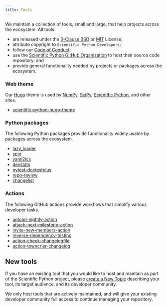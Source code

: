 ```yaml
---
title: Tools
---
```


We maintain a collection of tools, small and large, that help projects across the ecosystem.
All tools:

- are released under the [3-Clause BSD](https://opensource.org/license/bsd-3-clause/) or [MIT](https://opensource.org/license/mit/) License;
- attribute copyright to `Scientific Python Developers`;
- follow our [Code of Conduct](https://scientific-python.org/code_of_conduct/);
- use the [Scientific Python GitHub Organization](https://github.com/scientific-python/) to host their source code repository; and
- provide general functionality needed by projects or packages across the ecosystem.

### Web theme

Our [Hugo](https://gohugo.io/) theme is used by [NumPy](https://numpy.org/), [SciPy](https://scipy.org/),
[Scientific Python](https://scientific-python.org/), and other sites.

- [scientific-python-hugo-theme](https://github.com/scientific-python/scientific-python-hugo-theme)

### Python packages

The following Python packages provide functionality widely usable by packages across the ecosystem.

- [lazy_loader](https://github.com/scientific-python/lazy_loader/)
- [spin](https://github.com/scientific-python/spin)
- [yaml2ics](https://github.com/scientific-python/yaml2ics)
- [devstats](https://github.com/scientific-python/devstats)
- [pytest-doctestplus](https://github.com/scientific-python/pytest-doctestplus)
- [repo-review](https://github.com/scientific-python/repo-review)
- [changelist](https://github.com/scientific-python/changelist/)

### Actions

The following GitHub actions provide workflows that simplify various developer tasks.

- [upload-nightly-action](https://github.com/scientific-python/upload-nightly-action)
- [attach-next-milestone-action](https://github.com/scientific-python/attach-next-milestone-action)
- [invite-new-members-action](https://github.com/scientific-python/invite-new-members-action)
- [reverse-dependency-testing](https://github.com/scientific-python/reverse-dependency-testing)
- [action-check-changelogfile](https://github.com/scientific-python/action-check-changelogfile)
- [action-towncrier-changelog](https://github.com/scientific-python/action-towncrier-changelog)

## New tools

If you have an existing tool that you would like to host and maintain as part of the Scientific Python project,
please [create a New Topic](https://discuss.scientific-python.org/new-topic?category=contributor&tags=propose)
describing your tool, its target audience, and its developer community.

We only host tools that are actively maintained, and will give your existing
developer community full access to continue managing your repository.
